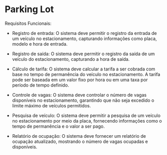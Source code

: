 # Parking Lot

Requisitos Funcionais:

  - Registro de entrada: O sistema deve permitir o registro da entrada de um veículo no estacionamento, capturando informações como placa, modelo e hora de entrada.

  - Registro de saída: O sistema deve permitir o registro da saída de um veículo do estacionamento, capturando a hora de saída.

  - Cálculo de tarifa: O sistema deve calcular a tarifa a ser cobrada com base no tempo de permanência do veículo no estacionamento. A tarifa pode ser baseada em um valor fixo por hora ou em uma taxa por período de tempo definido.

  - Controle de vagas: O sistema deve controlar o número de vagas disponíveis no estacionamento, garantindo que não seja excedido o limite máximo de veículos permitidos.

  - Pesquisa de veículo: O sistema deve permitir a pesquisa de um veículo no estacionamento por meio da placa, fornecendo informações como o tempo de permanência e o valor a ser pago.

  - Relatório de ocupação: O sistema deve fornecer um relatório de ocupação atualizado, mostrando o número de vagas ocupadas e disponíveis.